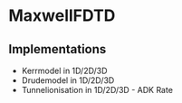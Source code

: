# MaxwellFDTD
Implementations
---------------

* Kerrmodel in 1D/2D/3D
* Drudemodel in 1D/2D/3D
* Tunnelionisation in 1D/2D/3D - ADK Rate
